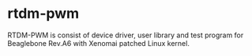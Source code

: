 rtdm-pwm
========

RTDM-PWM is consist of device driver, user library and test program for Beaglebone Rev.A6 with Xenomai patched Linux kernel.
